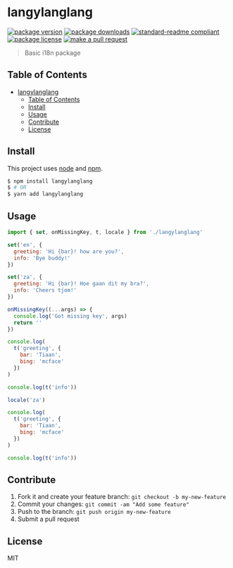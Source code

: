 
# langylanglang
[![package version](https://img.shields.io/npm/v/langylanglang.svg?style=flat-square)](https://npmjs.org/package/langylanglang)
[![package downloads](https://img.shields.io/npm/dm/langylanglang.svg?style=flat-square)](https://npmjs.org/package/langylanglang)
[![standard-readme compliant](https://img.shields.io/badge/readme%20style-standard-brightgreen.svg?style=flat-square)](https://github.com/RichardLitt/standard-readme)
[![package license](https://img.shields.io/npm/l/langylanglang.svg?style=flat-square)](https://npmjs.org/package/langylanglang)
[![make a pull request](https://img.shields.io/badge/PRs-welcome-brightgreen.svg?style=flat-square)](http://makeapullrequest.com)

> Basic i18n package

## Table of Contents

- [langylanglang](#langylanglang)
  - [Table of Contents](#table-of-contents)
  - [Install](#install)
  - [Usage](#usage)
  - [Contribute](#contribute)
  - [License](#license)

## Install

This project uses [node](https://nodejs.org) and [npm](https://www.npmjs.com). 

```sh
$ npm install langylanglang
$ # OR
$ yarn add langylanglang
```

## Usage

```js
import { set, onMissingKey, t, locale } from './langylanglang'

set('en', {
  greeting: 'Hi {bar}! how are you?',
  info: 'Bye buddy!'
})

set('za', {
  greeting: 'Hi {bar}! Hoe gaan dit my bra?',
  info: 'Cheers tjom!'
})

onMissingKey((...args) => {
  console.log('Got missing key', args)
  return ''
})

console.log(
  t('greeting', {
    bar: 'Tiaan',
    bing: 'mcface'
  })
)

console.log(t('info'))

locale('za')

console.log(
  t('greeting', {
    bar: 'Tiaan',
    bing: 'mcface'
  })
)

console.log(t('info'))

```

## Contribute

1. Fork it and create your feature branch: `git checkout -b my-new-feature`
2. Commit your changes: `git commit -am "Add some feature"`
3. Push to the branch: `git push origin my-new-feature`
4. Submit a pull request

## License

MIT
    